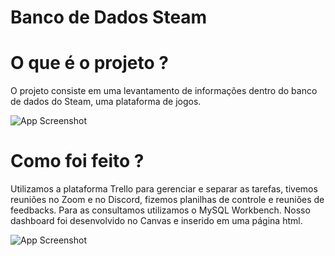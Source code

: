 # Banco de Dados Steam

# O que é o projeto ?

O projeto consiste em uma levantamento de informações dentro do banco de dados do Steam, uma plataforma de jogos.

![App Screenshot](https://image.api.playstation.com/vulcan/ap/rnd/202009/1710/cg4NptGK2ie69Z7HDYA9any2.jpg)

# Como foi feito ?

Utilizamos a plataforma Trello para gerenciar e separar as tarefas, tivemos reuniões no Zoom e no Discord, fizemos planilhas de controle e reuniões de feedbacks.
Para as consultamos utilizamos o MySQL Workbench.
Nosso dashboard foi desenvolvido no Canvas e inserido em uma página html.

![App Screenshot](https://play-lh.googleusercontent.com/p7rx-TDw8mSXmnN5oreMbOrC6FTumoRsnz8rDxUHL6-7xYtLlzcyj1GS8UKyBx5eJg)
